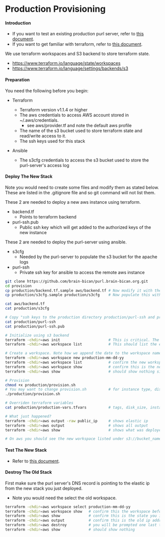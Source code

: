 # Production Provisioning

#### Introduction

- If you want to test an existing production purl server, refer to [this document](./PRODUCTION_TESTING_README.md).
- If you want to get familiar with terraform, refer to [this document](../PROVISION_AWS_README.md).

We use terraform workspaces and S3 backend to store terraform state. 

- https://www.terraform.io/language/state/workspaces
- https://www.terraform.io/language/settings/backends/s3

#### Preparation

You need the following before you begin:

- Terraform
  - Terraform version v1.1.4 or higher
  - The aws credentials to access AWS account stored in ~/.aws/credentials.
    - see aws/provider.tf and note the default aws profile
  - The name of the s3 bucket used to store terraform state and read/write access to it.
  - The ssh keys used for this stack

- Ansible
  -  The s3cfg credentials to access the s3 bucket used to store the purl-server's access log

#### Deploy The New Stack

Note you would need to create some files and modify them as stated below. These are listed in the .gitignore file 
and so git command will not list them.

These 2 are needed to deploy a new aws instance using terraform.
- backend.tf     
  - Points to terraform backend
- purl-ssh.pub   
  - Public ssh key which will get added to the authorized keys of the new instance

These 2 are needed to deploy the purl-server using ansible.
- s3cfg          
  - Needed by the purl-server to populate the s3 bucket for the apache logs
- purl-ssh       
  - Private ssh key for ansible to access the remote aws instance

```sh
git clone https://github.com/brain-bican/purl.brain-bican.org.git
cd provision
cp production/backend.tf.sample aws/backend.tf # Now modify it with the name of the s3 bucket and the aws profile if it is not default
cp production/s3cfg.sample production/s3cfg    # Now populate this with the correct access/secret keys

cat aws/backend.tf
cat production/s3cfg

# Copy "ssh keys to the production directory production/purl-ssh and production/purl-ssh.pub"
cat production/purl-ssh
cat production/purl-ssh.pub

# Initialize using s3 backend
terraform -chdir=aws init                      # This is critical. The s3 backend must be configured correctly
terraform -chdir=aws workspace list            # This should list the existing workspaces.

# Create a workspace. Note how we append the date to the workspace name 
terraform -chdir=aws workspace new production-mm-dd-yy
terraform -chdir=aws workspace list            # confirm the new workspace is listed and is highlighted 
terraform -chdir=aws workspace show            # confirm this is the new workspace
terraform -chdir=aws show                      # should show nothing since nothing has been deployed in this new workspace

# Provision
chmod +x production/provision.sh
# You may want to change provision.sh          # for instance type, disk_size 
./production/provision.sh

# Overriden terraform variables 
cat production/production-vars.tfvars          # tags, disk_size, instance type

# What just happened?
terraform -chdir=aws output -raw public_ip     # shows elastic ip
terraform -chdir=aws output                    # shows all output 
terraform -chdir=aws show                      # shows what was deployed vpc, instance, ....

# On aws you should see the new workspace listed under s3://bucket_name/env:/
```

#### Test The New Stack

- Refer to [this document](./PRODUCTION_TESTING_README.md).

#### Destroy The Old Stack

First make sure the purl server's DNS record is pointing to the elastic ip from the new stack you just deployed.

- Note you would need the select the old workspace. 

```sh
terraform -chdir=aws workspace select production-mm-dd-yy
terraform -chdir=aws workspace show   # confirm this the workspace before calling destroy.
terraform -chdir=aws show             # confirm this is the state you intend to destroy.
terraform -chdir=aws output           # confirm this is the old ip address
terraform -chdir=aws destroy          # you will be prompted one last time before destroying, enter yes
terraform -chdir=aws show             # should show nothing
```

